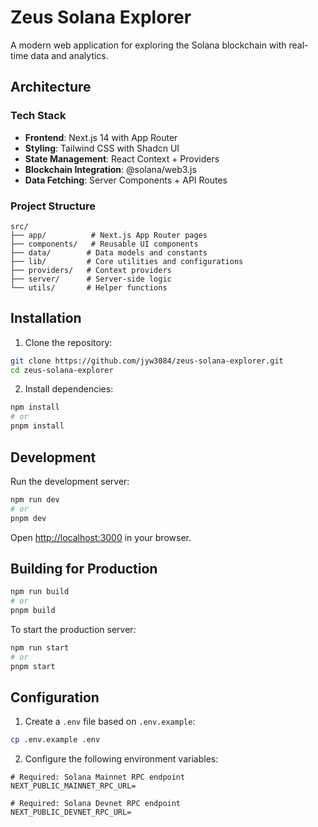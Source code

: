 # Zeus Solana Explorer

A modern web application for exploring the Solana blockchain with real-time data and analytics.

## Architecture

### Tech Stack

- **Frontend**: Next.js 14 with App Router
- **Styling**: Tailwind CSS with Shadcn UI
- **State Management**: React Context + Providers
- **Blockchain Integration**: @solana/web3.js
- **Data Fetching**: Server Components + API Routes

### Project Structure

```
src/
├── app/          # Next.js App Router pages
├── components/   # Reusable UI components
├── data/        # Data models and constants
├── lib/         # Core utilities and configurations
├── providers/   # Context providers
├── server/      # Server-side logic
└── utils/       # Helper functions
```

## Installation

1. Clone the repository:
```bash
git clone https://github.com/jyw3084/zeus-solana-explorer.git
cd zeus-solana-explorer
```

2. Install dependencies:
```bash
npm install
# or
pnpm install
```

## Development

Run the development server:

```bash
npm run dev
# or
pnpm dev
```

Open [http://localhost:3000](http://localhost:3000) in your browser.

## Building for Production

```bash
npm run build
# or
pnpm build
```

To start the production server:

```bash
npm run start
# or
pnpm start
```

## Configuration

1. Create a `.env` file based on `.env.example`:

```bash
cp .env.example .env
```

2. Configure the following environment variables:

```env
# Required: Solana Mainnet RPC endpoint
NEXT_PUBLIC_MAINNET_RPC_URL=

# Required: Solana Devnet RPC endpoint
NEXT_PUBLIC_DEVNET_RPC_URL=
```